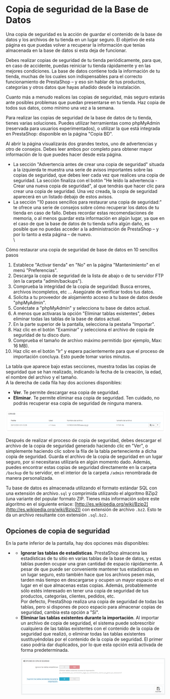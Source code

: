 # Copia de seguridad de la Base de Datos

Una copia de seguridad es la acción de guardar el contenido de la base de datos y los archivos de tu tienda en un lugar seguro. El objetivo de esta página es que puedas volver a recuperar la información que tenías almacenada en la base de datos si esta deja de funcionar.

Debes realizar copias de seguridad de tu tienda periódicamente, para que, en caso de accidente, puedas reiniciar tu tienda rápidamente y en las mejores condiciones. La base de datos contiene toda la información de tu tienda, muchas de los cuales son indispensables para el correcto funcionamiento de PrestaShop – y eso sin hablar de tus productos, categorías y otros datos que hayas añadido desde la instalación.

Cuanto más a menudo realices las copias de seguridad, más seguro estarás ante posibles problemas que puedan presentarse en tu tienda. Haz copia de todos sus datos, como mínimo una vez a la semana.

Para realizar las copias de seguridad de la base de datos de tu tienda, tienes varias soluciones. Puedes utilizar herramientas como phpMyAdmin (reservada para usuarios experimentados), o utilizar la que está integrada en PrestaShop: disponible en la página "Copia BD".

Al abrir la página visualizarás dos grandes textos, uno de advertencias y otro de consejos. Debes leer ambos por completo para obtener mayor información de lo que puedes hacer desde esta página.

* La sección "Advertencia antes de crear una copia de seguridad" situada a la izquierda te muestra una serie de avisos importantes sobre las copias de seguridad, que debes leer cada vez que realices una copia de seguridad. La sección finaliza con el botón "He leído la advertencia - Crear una nueva copia de seguridad", al que tendrás que hacer clic para crear una copia de seguridad. Una vez creada, la copia de seguridad aparecerá en un listado debajo de estos avisos.
* La sección "10 pasos sencillos para restaurar una copia de seguridad:" te ofrece una serie de consejos sobre cómo recuperar los datos de tu tienda en caso de fallo. Debes recordar estas recomendaciones de memoria, o al menos guardar esta información en algún lugar, ya que en el caso de que la base de datos de tu tienda sufra algún daño, es posible que no puedas acceder a la administración de PrestaShop – y por lo tanto a esta página – de nuevo.\
  \


Cómo restaurar una copia de seguridad de base de datos en 10 sencillos pasos

1. Establece "Activar tienda" en "No" en la página "Mantenimiento" en el menú "Preferencias".
2. Descarga la copia de seguridad de la lista de abajo o de tu servidor FTP (en la carpeta "admin/backups").
3. Comprueba la integridad de la copia de seguridad: Busca errores, archivos incompletos, etc ... Asegúrate de verificar todos tus datos.
4. Solicita a tu proveedor de alojamiento acceso a tu base de datos desde "phpMyAdmin".
5. Conéctate a "phpMyAdmin" y selecciona tu base de datos actual.
6. A menos que activaras la opción "Eliminar tablas existentes", debes eliminar todas las tablas de la base de datos actual.
7. En la parte superior de la pantalla, selecciona la pestaña "Importar".
8. Haz clic en el botón "Examinar" y selecciona el archivo de copia de seguridad de tu disco duro.
9. Comprueba el tamaño de archivo máximo permitido (por ejemplo, Max: 16 MB).
10. Haz clic en el botón "Ir" y espera pacientemente para que el proceso de importación concluya. Esto puede tomar varios minutos.

La tabla que aparece bajo estas secciones, muestra todas las copias de seguridad que se han realizado, indicando la fecha de la creación, la edad, el nombre del archivo y el tamaño.\
A la derecha de cada fila hay dos acciones disponibles:

* **Ver**. Te permite descargar esa copia de seguridad.
* **Eliminar**. Te permite eliminar esa copia de seguridad. Ten cuidado, no podrás recuperar esa copia de seguridad de ninguna manera.

![](../../../../.gitbook/assets/54265591.png)

Después de realizar el proceso de copia de seguridad, debes descargar el archivo de la copia de seguridad generado haciendo clic en "Ver", o simplemente haciendo clic sobre la fila de la tabla perteneciente a dicha copia de seguridad. Guarda el archivo de la copia de seguridad en un lugar seguro, por si necesitaras utilizarla en algún momento dado. Además, puedes encontrar estas copias de seguridad directamente en la carpeta `/backup` de tu servidor, en el interior de la carpeta `/admin` renombrada de manera personalizada.

Tu base de datos es almacenada utilizando el formato estándar SQL con una extensión de archivo`.sql` y comprimida utilizando el algoritmo BZip2 (una variante del popular formato ZIP. Tienes más información sobre este algoritmo en el siguiente enlace: [http://es.wikipedia.org/wiki/Bzip2](http://es.wikipedia.org/wiki/Bzip2)) con extensión de archivo `.bz2`. Esto te da un archivo resultante con extensión `.sql.bz2.`

## Opciones de copia de seguridad <a href="copiadeseguridaddelabasededatos-opcionesdecopiadeseguridad" id="copiadeseguridaddelabasededatos-opcionesdecopiadeseguridad"></a>

En la parte inferior de la pantalla, hay dos opciones más disponibles:

*
  * **Ignorar las tablas de estadísticas**. PrestaShop almacena las estadísticas de tu sitio en varias tablas de la base de datos, y estas tablas pueden ocupar una gran cantidad de espacio rápidamente. A pesar de que puede ser conveniente mantener tus estadísticas en un lugar seguro, esto también hace que los archivos pesen más, tarden más tiempo en descargarse y ocupen un mayor espacio en el lugar en el que almacenas estas copias. Además, probablemente sólo estés interesado en tener una copia de seguridad de tus productos, categorías, clientes, pedidos, etc.\
    &#x20;Por defecto, PrestaShop realiza una copia de seguridad de todas las tablas, pero si dispones de poco espacio para almacenar copias de seguridad, cambia esta opción a "Sí".
  * **Eliminar las tablas existentes durante la importación**. Al importar un archivo de copia de seguridad, el sistema puede sobrescribir cualquiera de las tablas existentes con el contenido de la copia de seguridad que realizó, o eliminar todas las tablas existentes sustituyéndolas por el contenido de la copia de seguridad. El primer caso podría dar duplicados, por lo que esta opción está activada de forma predeterminada.\
    \
    ![](../../../../.gitbook/assets/54265593.png)
